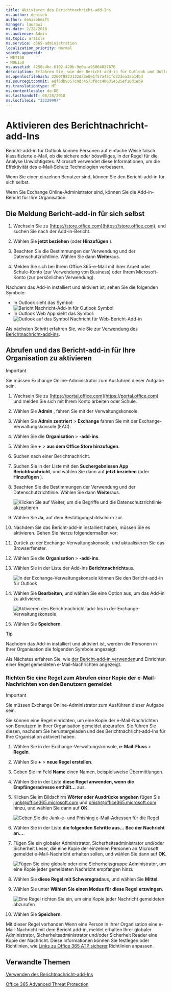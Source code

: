 ```yaml
---
title: Aktivieren des Berichtnachricht-add-Ins
ms.author: deniseb
author: denisebmsft
manager: laurawi
ms.date: 2/28/2018
ms.audience: Admin
ms.topic: article
ms.service: o365-administration
localization_priority: Normal
search.appverid:
- MET150
- MOE150
ms.assetid: 4250c4bc-6102-420b-9e0a-a95064837676
description: Erfahren Sie, wie der Bericht-add-in für Outlook und Outlook im Web, für einzelne Benutzer oder der gesamten Organisation zu aktivieren.
ms.openlocfilehash: 2260f8823132d23e0e1f57a421fd223ea3ab14bd
ms.sourcegitcommit: edf5db9357c0d34573f8cc406314525ef10d1eb9
ms.translationtype: MT
ms.contentlocale: de-DE
ms.lasthandoff: 08/28/2018
ms.locfileid: "23229997"
---
```

# <a name="enable-the-report-message-add-in"></a>Aktivieren des Berichtnachricht-add-Ins

Bericht-add-in für Outlook können Personen auf einfache Weise falsch klassifizierte e-Mail, ob die sichere oder böswilliges, in der Regel für die Analyse Unwichtigstes. Microsoft verwendet diese Informationen, um die Effektivität des e-Mail-Schutz Technologien verbessern.
  
Wenn Sie einen einzelnen Benutzer sind, können Sie den Bericht-add-in für sich selbst. 
  
Wenn Sie Exchange Online-Administrator sind, können Sie die Add-in-Bericht für Ihre Organisation.
    
## <a name="get-the-report-message-add-in-for-yourself"></a>Die Meldung Bericht-add-in für sich selbst

1. Wechseln Sie zu [https://store.office.com](https://store.office.com), und suchen Sie nach der Add-in-Bericht.
    
2. Wählen Sie **jetzt beziehen** (oder **Hinzufügen** ). 
    
3. Beachten Sie die Bestimmungen der Verwendung und der Datenschutzrichtlinie. Wählen Sie dann **Weiter**aus. 
    
4. Melden Sie sich bei Ihrem Office 365-e-Mail mit Ihrer Arbeit oder Schule-Konto (zur Verwendung von Business) oder Ihrem Microsoft-Konto (zur persönlichen Verwendung).
    
Nachdem das Add-in installiert und aktiviert ist, sehen Sie die folgenden Symbole: 

- In Outlook sieht das Symbol: </br> ![Bericht Nachricht-Add-in für Outlook Symbol](media/OutlookReportMessageIcon.png)</br>
- In Outlook Web App sieht das Symbol:</br>![Outlook auf das Symbol Nachricht für Web-Bericht-Add-in](media/d9326d0b-1769-4bc2-ae58-51f0ebc69a17.png)</br>

  
Als nächsten Schritt erfahren Sie, wie Sie zur [Verwendung des Berichtnachricht-add-ins](https://support.office.com/article/b5caa9f1-cdf3-4443-af8c-ff724ea719d2).
  
## <a name="get-and-enable-the-report-message-add-in-for-your-organization"></a>Abrufen und das Bericht-add-in für Ihre Organisation zu aktivieren

> [!IMPORTANT]
> Sie müssen Exchange Online-Administrator zum Ausführen dieser Aufgabe sein.
  
1. Wechseln Sie zu [https://portal.office.com](https://portal.office.com) und melden Sie sich mit Ihrem Konto arbeiten oder Schule. 
    
2. Wählen Sie **Admin** , fahren Sie mit der Verwaltungskonsole. 
    
3. Wählen Sie **Admin zentriert** \> **Exchange** fahren Sie mit der Exchange-Verwaltungskonsole (EAC). 
    
4. Wählen Sie die **Organisation** \> **-add-ins**. 
    
5. Wählen Sie **+** \> **aus dem Office Store hinzufügen**. 
    
6. Suchen nach einer Berichtnachricht.
    
7. Suchen Sie in der Liste mit den **Suchergebnissen App** **Berichtnachricht**, und wählen Sie dann auf **jetzt beziehen** (oder **Hinzufügen** ). 
    
8. Beachten Sie die Bestimmungen der Verwendung und der Datenschutzrichtlinie. Wählen Sie dann **Weiter**aus. 
    
    ![Klicken Sie auf Weiter, um die Begriffe und die Datenschutzrichtlinie akzeptieren](media/3c813cd6-1601-4791-97dc-f8edbbd3fb6b.png)
  
9. Wählen Sie **Ja**, auf dem Bestätigungsbildschirm zur. 
    
10. Nachdem Sie das Bericht-add-in installiert haben, müssen Sie es aktivieren. Gehen Sie hierzu folgendermaßen vor:
    
1. Zurück zu der Exchange-Verwaltungskonsole, und aktualisieren Sie das Browserfenster.
    
2. Wählen Sie die **Organisation** \> **-add-ins**. 
    
3. Wählen Sie in der Liste der Add-Ins **Berichtnachricht**aus. 
    
    ![In der Exchange-Verwaltungskonsole können Sie den Bericht-add-in für Outlook](media/b496743c-55fa-4cdb-aa06-0b2a7aec6dab.png)
  
4. Wählen Sie **Bearbeiten**, und wählen Sie eine Option aus, um das Add-in zu aktivieren. 
    
    ![Aktivieren des Berichtnachricht-add-Ins in der Exchange-Verwaltungskonsole](media/578b1b66-3620-4a8a-9819-1c9cc6836f37.png)
  
5. Wählen Sie **Speichern**. 
    
> [!TIP]
> Nachdem das Add-in installiert und aktiviert ist, werden die Personen in Ihrer Organisation die folgenden Symbole angezeigt: 
  
Als Nächstes erfahren Sie, wie [der Bericht-add-in verwenden](https://support.office.com/article/b5caa9f1-cdf3-4443-af8c-ff724ea719d2)und Einrichten einer Regel gemeldeten e-Mail-Nachrichten angezeigt.
  
### <a name="set-up-a-rule-to-get-a-copy-of-email-messages-reported-by-your-users"></a>Richten Sie eine Regel zum Abrufen einer Kopie der e-Mail-Nachrichten von den Benutzern gemeldet

> [!IMPORTANT]
> Sie müssen Exchange Online-Administrator zum Ausführen dieser Aufgabe sein.
  
Sie können eine Regel einrichten, um eine Kopie der e-Mail-Nachrichten von Benutzern in Ihrer Organisation gemeldet abzurufen. Sie führen Sie diesen, nachdem Sie heruntergeladen und des Berichtnachricht-add-Ins für Ihre Organisation aktiviert haben.
  
1. Wählen Sie in der Exchange-Verwaltungskonsole, **e-Mail-Fluss** \> **Regeln**. 
    
2. Wählen Sie **+** \> **neue Regel erstellen**. 
    
3. Geben Sie im Feld **Name** einen Namen, beispielsweise Übermittlungen.
    
4. Wählen Sie in der Liste **diese Regel anwenden, wenn** **die Empfängeradresse enthält...** aus. 
    
5. Klicken Sie im Bildschirm **Wörter oder Ausdrücke angeben** fügen Sie junk@office365.microsoft.com und phish@office365.microsoft.com hinzu, und wählen Sie dann auf **OK**. 
    
    ![Geben Sie die Junk-e- und Phishing e-Mail-Adressen für die Regel](media/018c1833-f336-4333-a45c-f2e8b75cd698.png)
  
6. Wählen Sie in der Liste **die folgenden Schritte aus...** **Bcc der Nachricht an...**. 
    
7. Fügen Sie ein globaler Administrator, Sicherheitsadministrator und/oder Sicherheit Leser, die eine Kopie der einzelnen Personen an Microsoft gemeldet e-Mail-Nachricht erhalten sollen, und wählen Sie dann auf **OK**. 
    
    ![Fügen Sie eine globale oder eine Sicherheitsgruppe Administrator, um eine Kopie jeder gemeldeten Nachricht empfangen hinzu](media/a91ab9d1-66f2-4a2e-9dc1-f9f81a2298ad.png)
  
8. Wählen Sie **diese Regel mit Schweregrad**aus, und wählen Sie **Mittel**. 
    
9. Wählen Sie unter **Wählen Sie einen Modus für diese Regel** **erzwingen**. 
    
    ![Eine Regel richten Sie ein, um eine Kopie jeder Nachricht gemeldeten abzurufen](media/f1cd95ce-e40d-4a8a-8f48-893469eba691.png)
  
10. Wählen Sie **Speichern**. 
    
Mit dieser Regel vorhanden Wenn eine Person in Ihrer Organisation eine e-Mail-Nachricht mit dem Bericht add-in, meldet erhalten Ihrer globaler Administrator, Sicherheitsadministrator und/oder Sicherheit Reader eine Kopie der Nachricht. Diese Informationen können Sie festlegen oder Richtlinien, wie [Links zu Office 365 ATP sicherer](atp-safe-links.md) Richtlinien anpassen. 
  
## <a name="related-topics"></a>Verwandte Themen

[Verwenden des Berichtnachricht-add-Ins](https://support.office.com/article/b5caa9f1-cdf3-4443-af8c-ff724ea719d2)
  
[Office 365 Advanced Threat Protection](office-365-atp.md)
  

